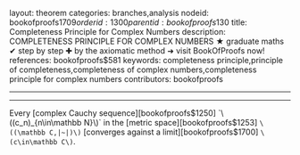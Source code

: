 layout: theorem
categories: branches,analysis
nodeid: bookofproofs$1709
orderid: 1300
parentid: bookofproofs$130
title: Completeness Principle for Complex Numbers
description: COMPLETENESS PRINCIPLE FOR COMPLEX NUMBERS ★ graduate maths ✔ step by step ✚ by the axiomatic method ➜ visit BookOfProofs now!
references: bookofproofs$581
keywords: completeness principle,principle of completeness,completeness of complex numbers,completeness principle for complex numbers
contributors: bookofproofs

---


---

Every [complex Cauchy sequence][bookofproofs$1250] `\((c_n)_{n\in\mathbb N}\)` in the [metric space][bookofproofs$1253] `\((\mathbb C,|~|)\)` [converges against a limit][bookofproofs$1700] `\(c\in\mathbb C\)`.
